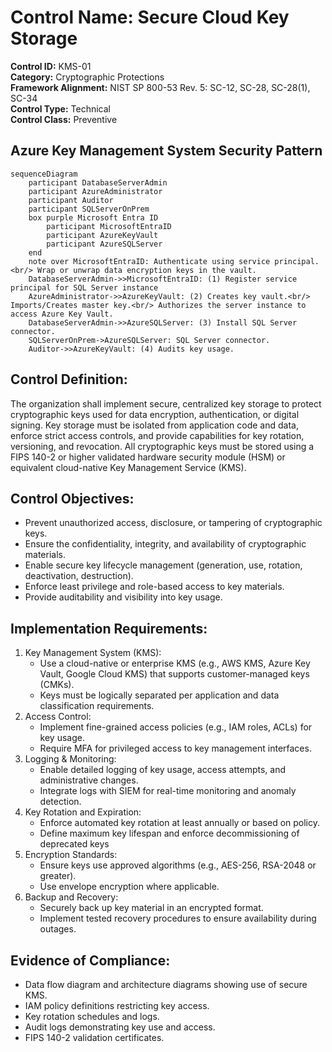 # Control Name: Secure Cloud Key Storage
<b>Control ID:</b> KMS-01<br/>
<b>Category:</b> Cryptographic Protections<br/>
<b>Framework Alignment:</b> NIST SP 800-53 Rev. 5: SC-12, SC-28, SC-28(1), SC-34<br/>
<b>Control Type:</b> Technical<br/>
<b>Control Class:</b> Preventive<br/>

## Azure Key Management System Security Pattern
```mermaid
sequenceDiagram
    participant DatabaseServerAdmin
    participant AzureAdministrator
    participant Auditor
    participant SQLServerOnPrem
    box purple Microsoft Entra ID  
        participant MicrosoftEntraID
        participant AzureKeyVault
        participant AzureSQLServer
    end
    note over MicrosoftEntraID: Authenticate using service principal.<br/> Wrap or unwrap data encryption keys in the vault.
    DatabaseServerAdmin->>MicrosoftEntraID: (1) Register service principal for SQL Server instance
    AzureAdministrator->>AzureKeyVault: (2) Creates key vault.<br/> Imports/Creates master key.<br/> Authorizes the server instance to access Azure Key Vault.
    DatabaseServerAdmin->>AzureSQLServer: (3) Install SQL Server connector.
    SQLServerOnPrem->AzureSQLServer: SQL Server connector.
    Auditor->>AzureKeyVault: (4) Audits key usage.

```
## Control Definition:
The organization shall implement secure, centralized key storage to protect cryptographic keys used for data encryption, authentication, or digital signing. Key storage must be isolated from application code and data, enforce strict access controls, and provide capabilities for key rotation, versioning, and revocation. All cryptographic keys must be stored using a FIPS 140-2 or higher validated hardware security module (HSM) or equivalent cloud-native Key Management Service (KMS).

## Control Objectives:
- Prevent unauthorized access, disclosure, or tampering of cryptographic keys.
- Ensure the confidentiality, integrity, and availability of cryptographic materials.
- Enable secure key lifecycle management (generation, use, rotation, deactivation, destruction).
- Enforce least privilege and role-based access to key materials.
- Provide auditability and visibility into key usage.

## Implementation Requirements:
1. Key Management System (KMS):
    - Use a cloud-native or enterprise KMS (e.g., AWS KMS, Azure Key Vault, Google Cloud KMS) that supports customer-managed keys (CMKs).
    - Keys must be logically separated per application and data classification requirements.
2. Access Control:
    - Implement fine-grained access policies (e.g., IAM roles, ACLs) for key usage.
    - Require MFA for privileged access to key management interfaces.
3. Logging & Monitoring:
    - Enable detailed logging of key usage, access attempts, and administrative changes.
    - Integrate logs with SIEM for real-time monitoring and anomaly detection.
4. Key Rotation and Expiration:
    - Enforce automated key rotation at least annually or based on policy.
    - Define maximum key lifespan and enforce decommissioning of deprecated keys
5. Encryption Standards:
    - Ensure keys use approved algorithms (e.g., AES-256, RSA-2048 or greater).
    - Use envelope encryption where applicable.
6. Backup and Recovery:
    - Securely back up key material in an encrypted format.
    - Implement tested recovery procedures to ensure availability during outages.

## Evidence of Compliance:
- Data flow diagram and architecture diagrams showing use of secure KMS.
- IAM policy definitions restricting key access.
- Key rotation schedules and logs.
- Audit logs demonstrating key use and access.
- FIPS 140-2 validation certificates.
